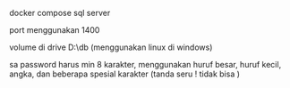 docker compose sql server 

port menggunakan 1400

volume di drive D:\db (menggunakan linux di windows)

sa password harus min 8 karakter, menggunakan huruf besar, huruf kecil, angka, dan beberapa spesial karakter (tanda seru ! tidak bisa ) 
